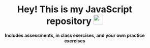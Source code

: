 <h1 align="center">
  Hey!
  This is my JavaScript repository
  <img src="https://emoji.discadia.com/emojis/92c0241e-f8ae-47c6-9b1c-49aab7d9d541.GIF" width="30">
</h1>

<p align="center">
<strong>Includes assessments, in class exercises, and your own practice exercises</strong>
</p>






